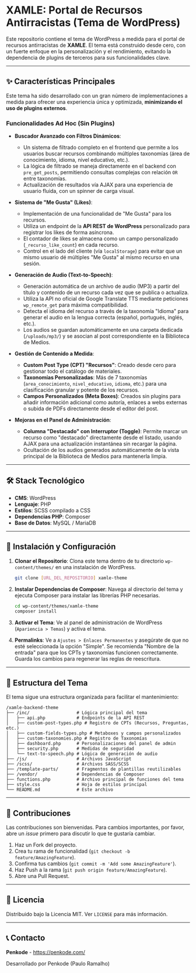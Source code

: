# XAMLE: Portal de Recursos Antirracistas (Tema de WordPress)

Este repositorio contiene el tema de WordPress a medida para el portal de recursos antirracistas de **XAMLE**. El tema está construido desde cero, con un fuerte enfoque en la personalización y el rendimiento, evitando la dependencia de plugins de terceros para sus funcionalidades clave.

---

## ✨ Características Principales

Este tema ha sido desarrollado con un gran número de implementaciones a medida para ofrecer una experiencia única y optimizada, **minimizando el uso de plugins externos**.

###  Funcionalidades Ad Hoc (Sin Plugins)

*   **Buscador Avanzado con Filtros Dinámicos**:
    *   Un sistema de filtrado completo en el frontend que permite a los usuarios buscar recursos combinando múltiples taxonomías (área de conocimiento, idioma, nivel educativo, etc.).
    *   La lógica de filtrado se maneja directamente en el backend con `pre_get_posts`, permitiendo consultas complejas con relación `OR` entre taxonomías.
    *   Actualización de resultados vía AJAX para una experiencia de usuario fluida, con un spinner de carga visual.

*   **Sistema de "Me Gusta" (Likes)**:
    *   Implementación de una funcionalidad de "Me Gusta" para los recursos.
    *   Utiliza un endpoint de la **API REST de WordPress** personalizado para registrar los likes de forma asíncrona.
    *   El contador de likes se almacena como un campo personalizado (`_recurso_like_count`) en cada recurso.
    *   Control en el lado del cliente (vía `localStorage`) para evitar que un mismo usuario dé múltiples "Me Gusta" al mismo recurso en una sesión.

*   **Generación de Audio (Text-to-Speech)**:
    *   Generación automática de un archivo de audio (MP3) a partir del título y contenido de un recurso cada vez que se publica o actualiza.
    *   Utiliza la API no oficial de Google Translate TTS mediante peticiones `wp_remote_get` para máxima compatibilidad.
    *   Detecta el idioma del recurso a través de la taxonomía "Idioma" para generar el audio en la lengua correcta (español, portugués, inglés, etc.).
    *   Los audios se guardan automáticamente en una carpeta dedicada (`/uploads/mp3/`) y se asocian al post correspondiente en la Biblioteca de Medios.

*   **Gestión de Contenido a Medida**:
    *   **Custom Post Type (CPT) "Recursos"**: Creado desde cero para gestionar todo el catálogo de materiales.
    *   **Taxonomías Personalizadas**: Más de 7 taxonomías (`area_conocimiento`, `nivel_educativo`, `idioma`, etc.) para una clasificación granular y potente de los recursos.
    *   **Campos Personalizados (Meta Boxes)**: Creados sin plugins para añadir información adicional como autoría, enlaces a webs externas o subida de PDFs directamente desde el editor del post.

*   **Mejoras en el Panel de Administración**:
    *   **Columna "Destacado" con Interruptor (Toggle)**: Permite marcar un recurso como "destacado" directamente desde el listado, usando AJAX para una actualización instantánea sin recargar la página.
    *   Ocultación de los audios generados automáticamente de la vista principal de la Biblioteca de Medios para mantenerla limpia.

---

## 🛠️ Stack Tecnológico

*   **CMS**: WordPress
*   **Lenguaje**: PHP
*   **Estilos**: SCSS compilado a CSS
*   **Dependencias PHP**: Composer
*   **Base de Datos**: MySQL / MariaDB

---

## 🚀 Instalación y Configuración

1.  **Clonar el Repositorio**: Clona este tema dentro de tu directorio `wp-content/themes/` en una instalación de WordPress.
    ```sh
    git clone [URL_DEL_REPOSITORIO] xamle-theme
    ```

2.  **Instalar Dependencias de Composer**: Navega al directorio del tema y ejecuta Composer para instalar las librerías PHP necesarias.
    ```sh
    cd wp-content/themes/xamle-theme
    composer install
    ```

3.  **Activar el Tema**: Ve al panel de administración de WordPress (`Apariencia > Temas`) y activa el tema.

4.  **Permalinks**: Ve a `Ajustes > Enlaces Permanentes` y asegúrate de que no esté seleccionada la opción "Simple". Se recomienda "Nombre de la entrada" para que los CPTs y taxonomías funcionen correctamente. Guarda los cambios para regenerar las reglas de reescritura.

---

## 📁 Estructura del Tema

El tema sigue una estructura organizada para facilitar el mantenimiento:

```
/xamle-backend-theme
├── /inc/                  # Lógica principal del tema
│   ├── api.php            # Endpoints de la API REST
│   ├── custom-post-types.php # Registro de CPTs (Recursos, Preguntas, etc.)
│   ├── custom-fields-types.php # Metaboxes y campos personalizados
│   ├── custom-taxonomies.php # Registro de Taxonomías
│   ├── dashboard.php      # Personalizaciones del panel de admin
│   ├── security.php       # Medidas de seguridad
│   └── text-to-speech.php # Lógica de generación de audio
├── /js/                   # Archivos JavaScript
├── /scss/                 # Archivos SASS/SCSS
├── /template-parts/       # Fragmentos de plantillas reutilizables
├── /vendor/               # Dependencias de Composer
├── functions.php          # Archivo principal de funciones del tema
├── style.css              # Hoja de estilos principal
└── README.md              # Este archivo
```

---

## 🤝 Contribuciones

Las contribuciones son bienvenidas. Para cambios importantes, por favor, abre un *issue* primero para discutir lo que te gustaría cambiar.

1.  Haz un Fork del proyecto.
2.  Crea tu rama de funcionalidad (`git checkout -b feature/AmazingFeature`).
3.  Confirma tus cambios (`git commit -m 'Add some AmazingFeature'`).
4.  Haz Push a la rama (`git push origin feature/AmazingFeature`).
5.  Abre una Pull Request.

---

## 📄 Licencia

Distribuido bajo la Licencia MIT. Ver `LICENSE` para más información.

---

## 📞 Contacto

**Penkode** - https://penkode.com/

Desarrollado por Penkode (Paulo Ramalho)

```